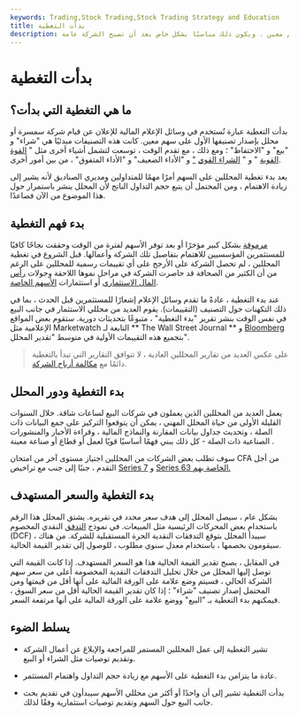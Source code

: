 ```yaml
---
keywords: Trading,Stock Trading,Stock Trading Strategy and Education
title: بدأت التغطية
description: تبدأ التغطية عندما يصدر وسيط أو محلل تقييمه الأول لسهم معين ، ويكون ذلك مناسبًا بشكل خاص بعد أن تصبح الشركة عامة.
---
```


# بدأت التغطية
## ما هي التغطية التي بدأت؟

بدأت التغطية عبارة تُستخدم في وسائل الإعلام المالية للإعلان عن قيام شركة سمسرة أو محلل بإصدار تصنيفها الأول على سهم معين. كانت هذه التصنيفات مبدئيًا هي "شراء" و "بيع" و "الاحتفاظ" ؛ ومع ذلك ، مع تقدم الوقت ، توسعت لتشمل أشياء أخرى مثل " [القوة القوية](/strongsell) " و " [الشراء القوي](/strongbuy) ["](/strongsell) و "الأداء الضعيف" و "الأداء المتفوق" ، من بين أمور أخرى.

يعد بدء تغطية المحللين على السهم أمرًا مهمًا للمتداولين ومديري الصناديق لأنه يشير إلى زيادة الاهتمام ، ومن المحتمل أن يتبع حجم التداول الناتج لأن المحلل ينشر باستمرار حول هذا الموضوع من الآن فصاعدًا.

## بدء فهم التغطية

[مرموقة](/ipo) بشكل كبير مؤخرًا أو بعد توفر الأسهم لفترة من الوقت وحققت نجاحًا كافيًا للمستثمرين المؤسسيين للاهتمام بتفاصيل تلك الشركة وأعمالها. قبل الشروع في تغطية المحللين ، لم تحصل الشركة على الأرجح على أي تقييمات رسمية للمحللين على الرغم من أن الكثير من الصحافة قد حاصرت الشركة في مراحل نموها اللاحقة وجولات [رأس المال الاستثماري](/venturecapitalist) أو استثمارات [الأسهم الخاصة](/privateequity).

عند بدء التغطية ، عادةً ما تقدم وسائل الإعلام إشعارًا للمستثمرين قبل الحدث ، بما في ذلك التكهنات حول التصنيف (التقييمات). يقوم العديد من محللي الاستثمار في جانب البيع في نفس الوقت بنشر تقرير "بدء التغطية" ، متبوعًا بتحديثات دورية. ستقوم بعض المواقع الإعلامية مثل Marketwatch التابعة لـ ** The Wall Street Journal ** و [Bloomberg](/bloomberg) بتجميع هذه التقييمات الأولية في متوسط "تقدير المحلل".

> على عكس العديد من تقارير المحللين العادية ، لا تتوافق التقارير التي تبدأ بالتغطية دائمًا مع [مكالمة أرباح الشركة](/earnings-call).

>

## بدء التغطية ودور المحلل

يعمل العديد من المحللين الذين يعملون في شركات البيع لساعات شاقة. خلال السنوات القليلة الأولى من حياة المحلل المهني ، يمكن أن يتوقعوا التركيز على جمع البيانات ذات الصلة ، وتحديث جداول بيانات المقارنة والنماذج المالية ، وقراءة الأخبار والمنشورات الصناعية ذات الصلة - كل ذلك يبني فهمًا أساسيًا قويًا لعمل أو قطاع أو صناعة معينة .

سوف تطلب بعض الشركات من المحللين اجتياز مستوى آخر من امتحان CFA من أجل التقدم ، جنبًا إلى جنب مع تراخيص [Series 7](/series7) و [Series 63 الخاصة بهم.](/series63)

## بدء التغطية والسعر المستهدف

بشكل عام ، سيصل المحلل إلى هدف سعر محدد في تقريره. يشتق المحلل هذا الرقم باستخدام بعض المحركات الرئيسية مثل المبيعات. في نموذج [التدفق](/dcf) النقدي المخصوم (DCF) ، سيبدأ المحلل بتوقع التدفقات النقدية الحرة المستقبلية للشركة. من هناك سيقومون بخصمها ، باستخدام معدل سنوي مطلوب ، للوصول إلى تقدير القيمة الحالية.

في المقابل ، يصبح تقدير القيمة الحالية هذا هو السعر المستهدف. إذا كانت القيمة التي توصل إليها المحلل من خلال تحليل التدفقات النقدية المخصومة أعلى من سعر سهم الشركة الحالي ، فسيتم وضع علامة على الورقة المالية على أنها أقل من قيمتها ومن المحتمل إصدار تصنيف "شراء" ؛ إذا كان تقدير القيمة الحالية أقل من سعر السوق ، فيمكنهم بدء التغطية بـ "البيع" ووضع علامة على الورقة المالية على أنها مرتفعة السعر.

## يسلط الضوء

- تشير التغطية إلى عمل المحللين المستمر للمراجعة والإبلاغ عن أعمال الشركة وتقديم توصيات مثل الشراء أو البيع.

- عادة ما يتزامن بدء التغطية على الأسهم مع زيادة حجم التداول واهتمام المستثمر.

- بدأت التغطية تشير إلى أن واحدًا أو أكثر من محللي الأسهم سيبدأون في تقديم بحث جانب البيع حول السهم وتقديم توصيات استثمارية وفقًا لذلك.

